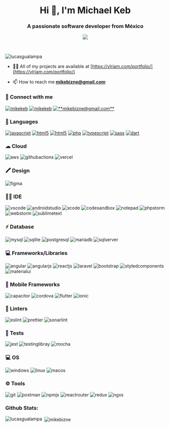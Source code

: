 

<h1 align="center">Hi 👋, I'm Michael Keb</h1>
<h3 align="center">A passionate software developer from México</h3>

<p align="center">
  <a href="https://github.com/DenverCoder1/readme-typing-svg"><img src="https://readme-typing-svg.herokuapp.com?font=Time+New+Roman&color=cyan&size=25&center=true&vCenter=true&width=600&height=100&lines=Self-taught+FrontEnd+Developer+..&hearts;++;Love+to+learn+new+stuffs.."></a>
</p>


<br>

<p align="left"> <img src="https://komarev.com/ghpvc/?username=mikebizne12&label=Profile%20views&color=0e75b6&style=flat" alt="lucasgualampa" /> </p>

- 👨‍💻 All of my projects are available at [https://vlriam.com/portfolio/](https://vlriam.com/portfolio/)

- 📫 How to reach me **mikebizne@gmail.com**

<!--- - 📄 Know about my experiences [Curriculum Vitae/Latest Resume](https://lucasgualampa.github.io/resume/)-->

<!--- - :briefcase: <a href="#" download>Download my latest Resume</a> -->

<h3 align="left">📱 Connect with me</h3>
<p align="left">
<a href="https://github.com/mikebizne12" target="blank"><img align="center" src="https://img.shields.io/badge/GitHub-100000?style=for-the-badge&logo=github&logoColor=white" alt="mikekeb"/></a>
<a href="https://linkedin.com/in/michael-keb-pech" target="blank"><img align="center" src="https://img.shields.io/badge/LinkedIn-0077B5?style=for-the-badge&logo=linkedin&logoColor=white" alt="mikekeb"/></a>
<a href="mailto:mikebizne@gmail.com" target="blank"><img align="center" src="https://img.shields.io/badge/Gmail-D14836?style=for-the-badge&logo=gmail&logoColor=white" alt="**mikebizne@gmail.com**"/></a>
</p>

<h3 align="left">🚀 Languages</h3>
<p align="left">
  <a href="https://developer.mozilla.org/en-US/docs/Web/JavaScript" target="_blank"><img src="https://img.shields.io/badge/JavaScript-F7DF1E?style=for-the-badge&logo=javascript&logoColor=black" alt="javascript"/></a>
  <a href="https://developer.mozilla.org/es/docs/Web/Guide/HTML/HTML5" target="_blank"><img src="https://img.shields.io/badge/HTML5-E34F26?style=for-the-badge&logo=html5&logoColor=white" alt="html5"/></a>
  <a href="https://developer.mozilla.org/es/docs/Web/CSS" target="_blank"><img src="https://img.shields.io/badge/CSS3-1572B6?style=for-the-badge&logo=css3&logoColor=white" alt="html5"/></a>
  <a href="https://www.php.com" target="_blank"><img src="https://img.shields.io/badge/PHP-777BB4?style=for-the-badge&logo=php&logoColor=white" alt="php"/></a>
   <a href="https://www.typescriptlang.org/" target="_blank"><img src="https://img.shields.io/badge/TypeScript-007ACC?style=for-the-badge&logo=typescript&logoColor=white" alt="typescript"/></a>
   <a href="https://sass-lang.com/" target="_blank"><img src="https://img.shields.io/badge/Sass-CC6699?style=for-the-badge&logo=sass&logoColor=white" alt="sass"/></a>
  <a href="https://dart.dev/" target="_blank"><img src="https://img.shields.io/badge/Dart-0175C2?style=for-the-badge&logo=dart&logoColor=white" alt="dart"/></a>
  
   
   <h3 align="left">☁ Cloud</h3>
<p align="left">
  <img src="https://img.shields.io/badge/Amazon_AWS-FF9900?style=for-the-badge&logo=amazonaws&logoColor=white" alt="aws">
  <img src="https://img.shields.io/badge/GitHub_Actions-2088FF?style=for-the-badge&logo=github-actions&logoColor=white" alt="githubactions">
  
  <img src="https://img.shields.io/badge/Vercel-000000?style=for-the-badge&logo=vercel&logoColor=white" alt="vercel">
</p>
  
   <h3 align="left">🖍 Design</h3>
<p align="left">
  <img src="https://img.shields.io/badge/Figma-F24E1E?style=for-the-badge&logo=figma&logoColor=white" alt="figma">
</p>
  
 <h3 align="left">👩‍💻 IDE</h3>
<p align="left">
  <img src="https://img.shields.io/badge/Visual_Studio_Code-0078D4?style=for-the-badge&logo=visual%20studio%20code&logoColor=white" alt="vscode">
  <img src="https://img.shields.io/badge/Android_Studio-3DDC84?style=for-the-badge&logo=android-studio&logoColor=white" alt="androidstudio">
  <img src="https://img.shields.io/badge/Xcode-007ACC?style=for-the-badge&logo=Xcode&logoColor=white" alt="xcode">
  <img src="https://img.shields.io/badge/Codesandbox-000000?style=for-the-badge&logo=CodeSandbox&logoColor=white" alt="codesandbox">
   <img src="https://img.shields.io/badge/Notepad++-90E59A.svg?style=for-the-badge&logo=notepad%2B%2B&logoColor=black" alt="notepad">
    <img src="http://img.shields.io/badge/-PHPStorm-181717?style=for-the-badge&logo=phpstorm&logoColor=AB43EB" alt="phpstorm"/>
  <img src="http://img.shields.io/badge/-WEBStorm-181717?style=for-the-badge&logo=webstorm&logoColor=F1E549" alt="webstorm"/>
  <img src="https://img.shields.io/badge/sublime_text-%23575757.svg?&style=for-the-badge&logo=sublime-text&logoColor=important" alt="sublimetext">
  
</p>
  
</p>
<h3 align="left">⚡ Database</h3>
<p align="left">
 <img src="https://img.shields.io/badge/MySQL-005C84?style=for-the-badge&logo=mysql&logoColor=white" alt="mysql"/>
  <img src="https://img.shields.io/badge/SQLite-07405E?style=for-the-badge&logo=sqlite&logoColor=white" alt="sqlite"/>

  <img src="https://img.shields.io/badge/PostgreSQL-316192?style=for-the-badge&logo=postgresql&logoColor=white" alt="postgresql"/> 
  
  <img src="https://img.shields.io/badge/MariaDB-003545?style=for-the-badge&logo=mariadb&logoColor=white" alt="mariadb"/> 
 
  <img src="https://img.shields.io/badge/Microsoft%20SQL%20Server-CC2927?style=for-the-badge&logo=microsoft%20sql%20server&logoColor=white" alt="sqlserver"/>
</p>
<h3 align="left">💻 Frameworks/Libraries</h3>
<p align="left">
  <img src="https://img.shields.io/badge/Angular-DD0031?style=for-the-badge&logo=angular&logoColor=white" alt="angular">
   <img src="https://img.shields.io/badge/AngularJS-E23237?style=for-the-badge&logo=angularjs&logoColor=white" alt="angularjs">
   <img src="https://img.shields.io/badge/React-20232A?style=for-the-badge&logo=react&logoColor=61DAFB" alt="reactjs">
  <img src="https://img.shields.io/badge/Laravel-FF2D20?style=for-the-badge&logo=laravel&logoColor=white" alt="laravel">
  <img src="https://img.shields.io/badge/Bootstrap-563D7C?style=for-the-badge&logo=bootstrap&logoColor=white" alt="bootstrap"/>
  <img src="https://img.shields.io/badge/styled--components-DB7093?style=for-the-badge&logo=styled-components&logoColor=white" alt="styledcomponents"/>
  
  <img src="https://img.shields.io/badge/Material--UI-0081CB?style=for-the-badge&logo=material-ui&logoColor=white" alt="materialui"/>
  
 
  
</p>
<h3 align="left">📱 Mobile Frameworks</h3>
<p align="left">
  <img src="https://img.shields.io/badge/Capacitor-119EFF?style=for-the-badge&logo=Capacitor&logoColor=white" alt="capacitor">
  <img src="https://img.shields.io/badge/Cordova-35434F?style=for-the-badge&logo=apache-cordova&logoColor=E8E8E8" alt="cordova">
   <img src="https://img.shields.io/badge/Flutter-02569B?style=for-the-badge&logo=flutter&logoColor=white" alt="flutter">
    <img src="https://img.shields.io/badge/Ionic-3880FF?style=for-the-badge&logo=ionic&logoColor=white" alt="ionic"/>
  
</p>

<h3 align="left">🧐 Linters</h3>
<p align="left">
  <img src="https://img.shields.io/badge/eslint-3A33D1?style=for-the-badge&logo=eslint&logoColor=white" alt="eslint">
  <img src="https://img.shields.io/badge/prettier-1A2C34?style=for-the-badge&logo=prettier&logoColor=F7BA3E" alt="prettier">
   <img src="https://img.shields.io/badge/SonarLint-CB2029?style=for-the-badge&logo=sonarlint&logoColor=white" alt="sonarlint"> 
  
</p>


<h3 align="left">🔔 Tests</h3>
<p align="left">
  <img src="https://img.shields.io/badge/Jest-323330?style=for-the-badge&logo=Jest&logoColor=white" alt="jest">
  <img src="https://img.shields.io/badge/testing%20library-323330?style=for-the-badge&logo=testing-library&logoColor=red" alt="testinglibray">
   <img src="https://img.shields.io/badge/mocha.js-323330?style=for-the-badge&logo=mocha&logoColor=Brown" alt="mocha"> 
  
</p>

<h3 align="left">💻 OS</h3>
<p align="left">
  <img src="https://img.shields.io/badge/Windows-0078D6?style=for-the-badge&logo=windows&logoColor=white" alt="windows"/>
 <img src="https://img.shields.io/badge/Linux-FCC624?style=for-the-badge&logo=linux&logoColor=black" alt="linux"/>
   <img src="https://img.shields.io/badge/mac%20os-000000?style=for-the-badge&logo=apple&logoColor=white" alt="macos"/>
</p>



<h3 align="left">⚙️ Tools</h3>
<p align="left">
  <img src="https://img.shields.io/badge/Git-F05032?style=for-the-badge&logo=git&logoColor=white" alt="git"/>
 <img src="https://img.shields.io/badge/Postman-FF6C37?style=for-the-badge&logo=Postman&logoColor=white" alt="postman"/>
   <img src="https://img.shields.io/badge/npm-CB3837?style=for-the-badge&logo=npm&logoColor=white" alt="npmjs"/>
<img src="https://img.shields.io/badge/React_Router-CA4245?style=for-the-badge&logo=react-router&logoColor=white" alt="reactrouter"/>
  <img src="https://img.shields.io/badge/Redux-593D88?style=for-the-badge&logo=redux&logoColor=white" alt="redux"/>
   <img src="https://img.shields.io/badge/Ngxs-593D88?style=for-the-badge&logo=ngxs&logoColor=white" alt="ngxs"/>
</p>
<h3 align="left">Github Stats:</h3>
<p><img align="left" src="https://github-readme-stats.vercel.app/api/top-langs?username=mikebizne12&langs_count=15&show_icons=true&theme=tokyonight&locale=en&layout=compact" alt="lucasgualampa" /></p>

<p>&nbsp;<img align="center" src="https://github-readme-stats.vercel.app/api?username=mikebizne12&show_icons=true&&include_all_commits=true&count_private=true&count_pr_private_repo=true&theme=tokyonight&locale=en" alt="mikebizne" /></p>
